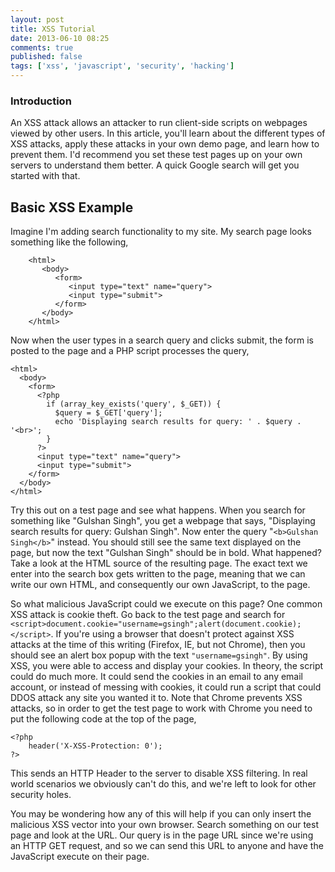 ```yaml
---
layout: post
title: XSS Tutorial
date: 2013-06-10 08:25
comments: true
published: false
tags: ['xss', 'javascript', 'security', 'hacking']
---
```


### Introduction

An XSS attack allows an attacker to run client-side scripts on webpages viewed by other users. In this article, you'll learn about the different types of XSS attacks, apply these attacks in your own demo page, and learn how to prevent them. I'd recommend you set these test pages up on your own servers to understand them better. A quick Google search will get you started with that.

<!--more-->

## Basic XSS Example 

Imagine I'm adding search functionality to my site. My search page looks something like the following,

		<html>
		   <body>
    	      <form>
      	         <input type="text" name="query">
      	         <input type="submit">
    	      </form>
  		   </body>
		</html>

Now when the user types in a search query and clicks submit, the form is posted to the page and a PHP script processes the query,

	<html>
	  <body>
	    <form>
	      <?php
	        if (array_key_exists('query', $_GET)) {
	          $query = $_GET['query'];
	          echo 'Displaying search results for query: ' . $query . '<br>';
	        }
	      ?>
	      <input type="text" name="query">
	      <input type="submit">
	    </form>
	  </body>
	</html>
	
Try this out on a test page and see what happens. When you search for something like "Gulshan Singh", you get a webpage that says, "Displaying search results for query: Gulshan Singh". Now enter the query "`<b>Gulshan Singh</b>`" instead. You should still see the same text displayed on the page, but now the text "Gulshan Singh" should be in bold. What happened? Take a look at the HTML source of the resulting page. The exact text we enter into the search box gets written to the page, meaning that we can write our own HTML, and consequently our own JavaScript, to the page.

So what malicious JavaScript could we execute on this page? One common XSS attack is cookie theft. Go back to the test page and search for `<script>document.cookie="username=gsingh";alert(document.cookie);</script>`. If you're using a browser that doesn't protect against XSS attacks at the time of this writing (Firefox, IE, but not Chrome), then you should see an alert box popup with the text `"username=gsingh"`. By using XSS, you were able to access and display your cookies. In theory, the script could do much more. It could send the cookies in an email to any email account, or instead of messing with cookies, it could run a script that could DDOS attack any site you wanted it to. Note that Chrome prevents XSS attacks, so in order to get the test page to work with Chrome you need to put the following code at the top of the page,

	<?php
		header('X-XSS-Protection: 0');
	?>
	
This sends an HTTP Header to the server to disable XSS filtering. In real world scenarios we obviously can't do this, and we're left to look for other security holes.

You may be wondering how any of this will help if you can only insert the malicious XSS vector into your own browser. Search something on our test page and look at the URL. Our query is in the page URL since we're using an HTTP GET request, and so we can send this URL to anyone and have the JavaScript execute on their page.